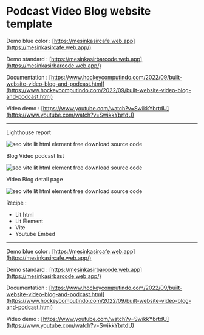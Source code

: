 # Podcast Video Blog website template

Demo blue color : [https://mesinkasircafe.web.app](https://mesinkasircafe.web.app/)

Demo standard : [https://mesinkasirbarcode.web.app](https://mesinkasirbarcode.web.app/)

Documentation : [https://www.hockeycomputindo.com/2022/09/built-website-video-blog-and-podcast.html](https://www.hockeycomputindo.com/2022/09/built-website-video-blog-and-podcast.html)

Video demo : [https://www.youtube.com/watch?v=SwikkYbrtdU](https://www.youtube.com/watch?v=SwikkYbrtdU)

---

Lighthouse report

![seo vite lit html element free download source code](<https://blogger.googleusercontent.com/img/b/R29vZ2xl/AVvXsEiu7RI3oadIFs2zg6Sdkr8JbH2TyQrxQubZk_Hks6mxBVwKzilglc33hdEb0EB9bqyUw29zgf5JmiaHgYQdTp6AKXx8oJyiIm6YZNjEF9cYREpDDo-mO6GmyFwFTzfyn8GCz38UTwlXdBjgNpG4VMPyiTIMUKVPp3Pzp3unisIsnHX-CGNFiNGdbkIhDQ/s1348/built%20website%20SEO%20with%20vite%20lit%20html%20element%20(1).png>)

Blog Video podcast list

![seo vite lit html element free download source code](<https://blogger.googleusercontent.com/img/b/R29vZ2xl/AVvXsEh61aN48C02Yiiw2rWQDfJXErr6Wp4m2V5gsCOpnhXMM68Qmbs87S3-C7WYk354kq7DdiBc5jFbnQPDLZh8bJpeE2WMZz-uTdy28K7LGL3aDmohExBtOFGSwhKwg6HgWYFttwBsb4wI3wwahEiNs0-jRiLo2nL8xZ7RRG1Ch0-nVToEPo5hAY8wMXxWuQ/s790/built%20website%20SEO%20with%20vite%20lit%20html%20element%20(2).png>)

Video Blog detail page

![seo vite lit html element free download source code](<https://blogger.googleusercontent.com/img/b/R29vZ2xl/AVvXsEhvk-v63bS33ALZEBZcpqGfWCFGiHfon4IQm5l2VCqOGe8NA_DJ-nB0czhUHbeYkeIFJ8Q_hB9WkJy9zOzwMniw-J0JtMgsv8WJeOxGcN_9DyGdpsbKatmIge8-D4IRFcJTDmkGnVWzyl_wy9R_s2XVU4iUjrD9V6zh-5Tb7JrY3KBwKPBSvZ8aV8hbHw/s658/built%20website%20SEO%20with%20vite%20lit%20html%20element%20(3).png>)

Recipe :

- Lit html
- Lit Element
- Vite
- Youtube Embed

---

Demo blue color : [https://mesinkasircafe.web.app](https://mesinkasircafe.web.app/)

Demo standard : [https://mesinkasirbarcode.web.app](https://mesinkasirbarcode.web.app/)

Documentation : [https://www.hockeycomputindo.com/2022/09/built-website-video-blog-and-podcast.html](https://www.hockeycomputindo.com/2022/09/built-website-video-blog-and-podcast.html)

Video demo : [https://www.youtube.com/watch?v=SwikkYbrtdU](https://www.youtube.com/watch?v=SwikkYbrtdU)

